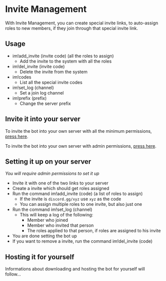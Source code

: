 # Invite Management
With Invite Management, you can create special invite links, to auto-assign roles to new members, if they join through that special invite link.

## Usage
- im!add_invite (invite code) (all the roles to assign)
	- Add the invite to the system with all the roles
- im!del_invite (invite code)
	- Delete the invite from the system
- im!codes
	- List all the special invite codes
- im!set_log (channel)
	- Set a join log channel
- im!prefix (prefix)
	- Change the server prefix
## Invite it into your server

To invite the bot into your own server with all the minimum permissions, [press here](https://discord.com/oauth2/authorize?client_id=802514124415172618&permissions=268520544&scope=bot).

To invite the bot into your own server with admin permissions, [press here](https://discord.com/api/oauth2/authorize?client_id=802514124415172618&permissions=8&scope=bot).

## Setting it up on your server
*You will require admin permissions to set it up*

- Invite it with one of the two links to your server
- Create a invite which should get roles assigned
- Run the command im!add_invite (code) (a list of roles to assign)
	- If the invite is `discord.gg/xyz` use `xyz` as the code
	- You can assign multiple roles to one invite, but also just one
- Run the command im!set_log (channel)
	- This will keep a log of the following:
		- Member who joined
		- Member who invited that person
		- The roles applied to that person, if roles are assigned to his  invite
- You are done setting the bot up
- If you want to remove a invite, run the command im!del_invite (code)

## Hosting it for yourself
Informations about downloading and hosting the bot for yourself will follow...
